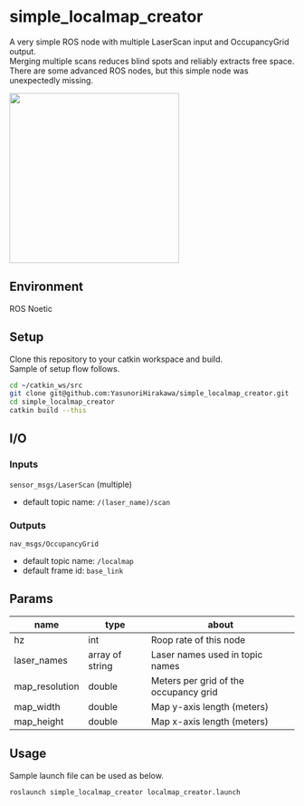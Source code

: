# simple_localmap_creator

A very simple ROS node with multiple LaserScan input and OccupancyGrid output.  
Merging multiple scans reduces blind spots and reliably extracts free space.  
There are some advanced ROS nodes, but this simple node was unexpectedly missing.

<img src="https://user-images.githubusercontent.com/60866331/175302910-a9da057e-48b5-49a8-a2ba-720129c0d526.png" width="300">

## Environment

ROS Noetic

## Setup

Clone this repository to your catkin workspace and build.  
Sample of setup flow follows.

```sh
cd ~/catkin_ws/src
git clone git@github.com:YasunoriHirakawa/simple_localmap_creator.git
cd simple_localmap_creator
catkin build --this
```

## I/O

### Inputs
`sensor_msgs/LaserScan` (multiple)
- default topic name: `/(laser_name)/scan`

### Outputs
`nav_msgs/OccupancyGrid`
- default topic name: `/localmap`
- default frame id: `base_link`

## Params
| name | type | about |
| - | - | - |
| hz | int | Roop rate of this node |
| laser_names | array of string | Laser names used in topic names |
| map_resolution | double | Meters per grid of the occupancy grid |
| map_width | double | Map y-axis length (meters) |
| map_height | double | Map x-axis length (meters) |

## Usage

Sample launch file can be used as below.

```sh
roslaunch simple_localmap_creator localmap_creator.launch
```

